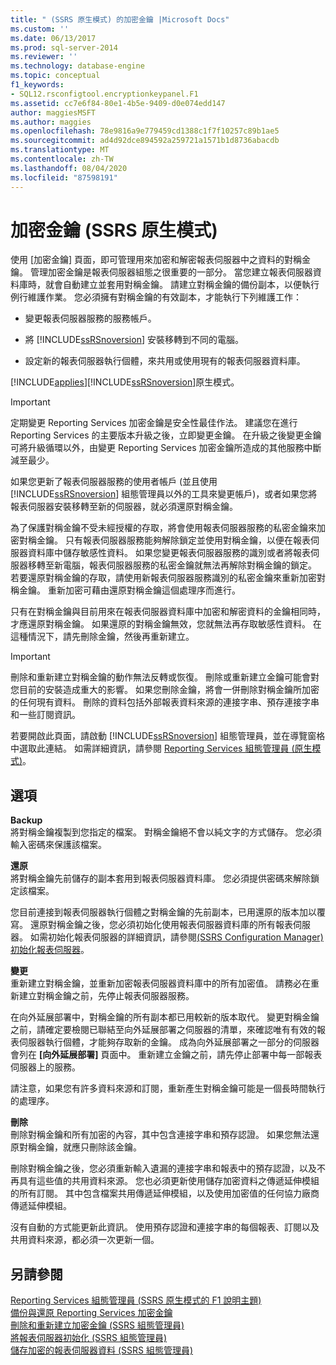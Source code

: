 ```yaml
---
title: " (SSRS 原生模式) 的加密金鑰 |Microsoft Docs"
ms.custom: ''
ms.date: 06/13/2017
ms.prod: sql-server-2014
ms.reviewer: ''
ms.technology: database-engine
ms.topic: conceptual
f1_keywords:
- SQL12.rsconfigtool.encryptionkeypanel.F1
ms.assetid: cc7e6f84-80e1-4b5e-9409-d0e074edd147
author: maggiesMSFT
ms.author: maggies
ms.openlocfilehash: 78e9816a9e779459cd1388c1f7f10257c89b1ae5
ms.sourcegitcommit: ad4d92dce894592a259721a1571b1d8736abacdb
ms.translationtype: MT
ms.contentlocale: zh-TW
ms.lasthandoff: 08/04/2020
ms.locfileid: "87598191"
---
```

# <a name="encryption-keys-ssrs-native-mode"></a>加密金鑰 (SSRS 原生模式)
  使用 [加密金鑰] 頁面，即可管理用來加密和解密報表伺服器中之資料的對稱金鑰。 管理加密金鑰是報表伺服器組態之很重要的一部分。 當您建立報表伺服器資料庫時，就會自動建立並套用對稱金鑰。 請建立對稱金鑰的備份副本，以便執行例行維護作業。 您必須擁有對稱金鑰的有效副本，才能執行下列維護工作：  
  
-   變更報表伺服器服務的服務帳戶。  
  
-   將 [!INCLUDE[ssRSnoversion](../../includes/ssrsnoversion-md.md)] 安裝移轉到不同的電腦。  
  
-   設定新的報表伺服器執行個體，來共用或使用現有的報表伺服器資料庫。  
  
 [!INCLUDE[applies](../../includes/applies-md.md)][!INCLUDE[ssRSnoversion](../../includes/ssrsnoversion-md.md)]原生模式。  
  
> [!IMPORTANT]  
>  定期變更 Reporting Services 加密金鑰是安全性最佳作法。 建議您在進行 Reporting Services 的主要版本升級之後，立即變更金鑰。 在升級之後變更金鑰可將升級循環以外，由變更 Reporting Services 加密金鑰所造成的其他服務中斷減至最少。  
  
 如果您更新了報表伺服器服務的使用者帳戶 (並且使用 [!INCLUDE[ssRSnoversion](../../includes/ssrsnoversion-md.md)] 組態管理員以外的工具來變更帳戶)，或者如果您將報表伺服器安裝移轉至新的伺服器，就必須還原對稱金鑰。  
  
 為了保護對稱金鑰不受未經授權的存取，將會使用報表伺服器服務的私密金鑰來加密對稱金鑰。 只有報表伺服器服務能夠解除鎖定並使用對稱金鑰，以便在報表伺服器資料庫中儲存敏感性資料。 如果您變更報表伺服器服務的識別或者將報表伺服器移轉至新電腦，報表伺服器服務的私密金鑰就無法再解除對稱金鑰的鎖定。 若要還原對稱金鑰的存取，請使用新報表伺服器服務識別的私密金鑰來重新加密對稱金鑰。 重新加密可藉由還原對稱金鑰這個處理序而進行。  
  
 只有在對稱金鑰與目前用來在報表伺服器資料庫中加密和解密資料的金鑰相同時，才應還原對稱金鑰。 如果還原的對稱金鑰無效，您就無法再存取敏感性資料。 在這種情況下，請先刪除金鑰，然後再重新建立。  
  
> [!IMPORTANT]  
>  刪除和重新建立對稱金鑰的動作無法反轉或恢復。 刪除或重新建立金鑰可能會對您目前的安裝造成重大的影響。 如果您刪除金鑰，將會一併刪除對稱金鑰所加密的任何現有資料。 刪除的資料包括外部報表資料來源的連接字串、預存連接字串和一些訂閱資訊。  
  
 若要開啟此頁面，請啟動 [!INCLUDE[ssRSnoversion](../../includes/ssrsnoversion-md.md)] 組態管理員，並在導覽窗格中選取此連結。 如需詳細資訊，請參閱 [Reporting Services 組態管理員 &#40;原生模式&#41;](../../../2014/sql-server/install/reporting-services-configuration-manager-native-mode.md)。  
  
## <a name="options"></a>選項  
 **Backup**  
 將對稱金鑰複製到您指定的檔案。 對稱金鑰絕不會以純文字的方式儲存。 您必須輸入密碼來保護該檔案。  
  
 **還原**  
 將對稱金鑰先前儲存的副本套用到報表伺服器資料庫。 您必須提供密碼來解除鎖定該檔案。  
  
 您目前連接到報表伺服器執行個體之對稱金鑰的先前副本，已用還原的版本加以覆寫。 還原對稱金鑰之後，您必須初始化使用報表伺服器資料庫的所有報表伺服器。 如需初始化報表伺服器的詳細資訊，請參閱[&#40;SSRS Configuration Manager&#41;初始化報表伺服器](../../reporting-services/install-windows/ssrs-encryption-keys-initialize-a-report-server.md)。  
  
 **變更**  
 重新建立對稱金鑰，並重新加密報表伺服器資料庫中的所有加密值。 請務必在重新建立對稱金鑰之前，先停止報表伺服器服務。  
  
 在向外延展部署中，對稱金鑰的所有副本都已用較新的版本取代。 變更對稱金鑰之前，請確定要檢閱已聯結至向外延展部署之伺服器的清單，來確認唯有有效的報表伺服器執行個體，才能夠存取新的金鑰。 成為向外延展部署之一部分的伺服器會列在 **[向外延展部署]** 頁面中。 重新建立金鑰之前，請先停止部署中每一部報表伺服器上的服務。  
  
 請注意，如果您有許多資料來源和訂閱，重新產生對稱金鑰可能是一個長時間執行的處理序。  
  
 **刪除**  
 刪除對稱金鑰和所有加密的內容，其中包含連接字串和預存認證。 如果您無法還原對稱金鑰，就應只刪除該金鑰。  
  
 刪除對稱金鑰之後，您必須重新輸入遺漏的連接字串和報表中的預存認證，以及不再具有這些值的共用資料來源。 您也必須更新使用儲存加密資料之傳遞延伸模組的所有訂閱。 其中包含檔案共用傳遞延伸模組，以及使用加密值的任何協力廠商傳遞延伸模組。  
  
 沒有自動的方式能更新此資訊。 使用預存認證和連接字串的每個報表、訂閱以及共用資料來源，都必須一次更新一個。  
  
## <a name="see-also"></a>另請參閱  
 [Reporting Services 組態管理員 &#40;SSRS 原生模式的 F1 說明主題&#41;](../../../2014/sql-server/install/reporting-services-configuration-manager-f1-help-topics-ssrs-native-mode.md)   
 [備份與還原 Reporting Services 加密金鑰](../../reporting-services/install-windows/ssrs-encryption-keys-back-up-and-restore-encryption-keys.md)   
 [刪除和重新建立加密金鑰 &#40;SSRS 組態管理員&#41;](../../reporting-services/install-windows/ssrs-encryption-keys-delete-and-re-create-encryption-keys.md)   
 [將報表伺服器初始化 &#40;SSRS 組態管理員&#41;](../../reporting-services/install-windows/ssrs-encryption-keys-initialize-a-report-server.md)   
 [儲存加密的報表伺服器資料 &#40;SSRS 組態管理員&#41;](../../reporting-services/install-windows/ssrs-encryption-keys-store-encrypted-report-server-data.md)  
  
  
